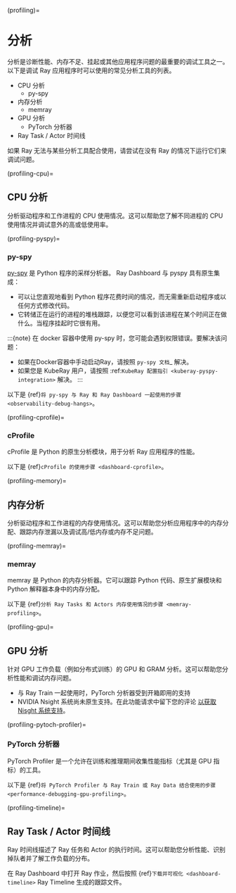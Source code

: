 (profiling)=
# 分析
分析是诊断性能、内存不足、挂起或其他应用程序问题的最重要的调试工具之一。
以下是调试 Ray 应用程序时可以使用的常见分析工具的列表。
- CPU 分析
    - py-spy
- 内存分析
    - memray
- GPU 分析
    - PyTorch 分析器
- Ray Task / Actor 时间线

如果 Ray 无法与某些分析工具配合使用，请尝试在没有 Ray 的情况下运行它们来调试问题。

(profiling-cpu)=
## CPU 分析
分析驱动程序和工作进程的 CPU 使用情况。这可以帮助您了解不同进程的 CPU 使用情况并调试意外的高或低使用率。

(profiling-pyspy)=
### py-spy
[py-spy](https://github.com/benfred/py-spy/tree/master) 是 Python 程序的采样分析器。 Ray Dashboard 与 pyspy 具有原生集成：

- 可以让您直观地看到 Python 程序花费时间的情况，而无需重新启动程序或以任何方式修改代码。
- 它转储正在运行的进程的堆栈跟踪，以便您可以看到该进程在某个时间正在做什么。当程序挂起时它很有用。

:::{note}
在 docker 容器中使用 py-spy 时，您可能会遇到权限错误。要解决该问题：

- 如果在Docker容器中手动启动Ray，请按照 `py-spy 文档`_ 解决。
- 如果您是 KubeRay 用户，请按照 :ref:`KubeRay 配置指引 <kuberay-pyspy-integration>` 解决。
:::

以下是 {ref}`将 py-spy 与 Ray 和 Ray Dashboard 一起使用的步骤 <observability-debug-hangs>`。

(profiling-cprofile)=
### cProfile
cProfile 是 Python 的原生分析模块，用于分析 Ray 应用程序的性能。

以下是 {ref}`cProfile 的使用步骤 <dashboard-cprofile>`。

(profiling-memory)=
## 内存分析
分析驱动程序和工作进程的内存使用情况。这可以帮助您分析应用程序中的内存分配、跟踪内存泄漏以及调试高/低内存或内存不足问题。

(profiling-memray)=
### memray
memray 是 Python 的内存分析器。它可以跟踪 Python 代码、原生扩展模块和 Python 解释器本身中的内存分配。

以下是 {ref}`分析 Ray Tasks 和 Actors 内存使用情况的步骤 <memray-profiling>`。

(profiling-gpu)=
## GPU 分析
针对 GPU 工作负载（例如分布式训练）的 GPU 和 GRAM 分析。这可以帮助您分析性能和调试内存问题。
- 与 Ray Train 一起使用时，PyTorch 分析器受到开箱即用的支持
- NVIDIA Nsight 系统尚未原生支持。在此功能请求中留下您的评论 [以获取 Nisght 系统支持](https://github.com/ray-project/ray/issues/19631)。

(profiling-pytoch-profiler)=
### PyTorch 分析器
PyTorch Profiler 是一个允许在训练和推理期间收集性能指标（尤其是 GPU 指标）的工具。

以下是 {ref}`将 PyTorch Profiler 与 Ray Train 或 Ray Data 结合使用的步骤 <performance-debugging-gpu-profiling>`。

(profiling-timeline)=
## Ray Task / Actor 时间线
Ray 时间线描述了 Ray 任务和 Actor 的执行时间。这可以帮助您分析性能、识别掉队者并了解工作负载的分布。

在 Ray Dashboard 中打开 Ray 作业，然后按照 {ref}`下载并可视化 <dashboard-timeline>` Ray Timeline 生成的跟踪文件。
